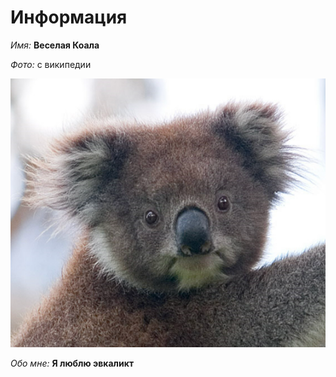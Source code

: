 ﻿# Информация

_Имя:_       **Веселая Коала**

_Фото:_  с википедии 

![File](img/file.png)

_Обо мне:_  **Я люблю эвкаликт**